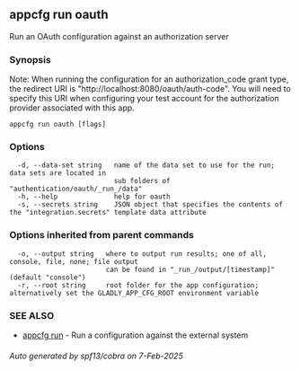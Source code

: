 ## appcfg run oauth

Run an OAuth configuration against an authorization server

### Synopsis


Note: 
When running the configuration for an authorization_code grant type, the redirect URI
is "http://localhost:8080/oauth/auth-code". You will need to specify this URI when
configuring your test account for the authorization provider associated with this app.


```
appcfg run oauth [flags]
```

### Options

```
  -d, --data-set string   name of the data set to use for the run; data sets are located in
                          sub folders of "authentication/oauth/_run_/data"
  -h, --help              help for oauth
  -s, --secrets string    JSON object that specifies the contents of the "integration.secrets" template data attribute
```

### Options inherited from parent commands

```
  -o, --output string   where to output run results; one of all, console, file, none; file output
                        can be found in "_run_/output/[timestamp]" (default "console")
  -r, --root string     root folder for the app configuration; alternatively set the GLADLY_APP_CFG_ROOT environment variable
```

### SEE ALSO

* [appcfg run](appcfg_run.md)	 - Run a configuration against the external system

###### Auto generated by spf13/cobra on 7-Feb-2025
